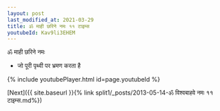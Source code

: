 ```yaml
---
layout: post
last_modified_at: 2021-03-29
title: ॐ माही छरिने नमः ११ टाइम्स
youtubeId: Kav9li3EHEM
---
```

 
 
 ॐ माही छरिने नमः  
 
 -  जो पूरी पृथ्वी पर भ्रमण करता है 
 
  
 
  
 
 
 
 
 
 


{% include youtubePlayer.html id=page.youtubeId %}
 
[Next]({{ site.baseurl }}{% link  split1/_posts/2013-05-14-ॐ विश्वबाहवे नमः ११ टाइम्स.md%})
 
